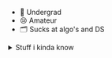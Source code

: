 - 📖 Undergrad
- 😢 Amateur
- 🗂 Sucks at algo's and DS
<details>
  <summary>Stuff i kinda know</summary>
  Java<br>
  HTML<br>
  CSS<br>
  Python<br>
 </details>
 
<!---
DeloranV/DeloranV is a ✨ special ✨ repository because its `README.md` (this file) appears on your GitHub profile.
You can click the Preview link to take a look at your changes.
--->
